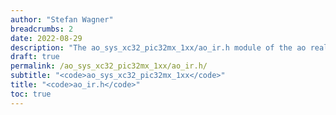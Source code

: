 ```yaml
---
author: "Stefan Wagner"
breadcrumbs: 2
date: 2022-08-29
description: "The ao_sys_xc32_pic32mx_1xx/ao_ir.h module of the ao real-time operating system."
draft: true
permalink: /ao_sys_xc32_pic32mx_1xx/ao_ir.h/ 
subtitle: "<code>ao_sys_xc32_pic32mx_1xx</code>"
title: "<code>ao_ir.h</code>"
toc: true
---
```


```c
```
